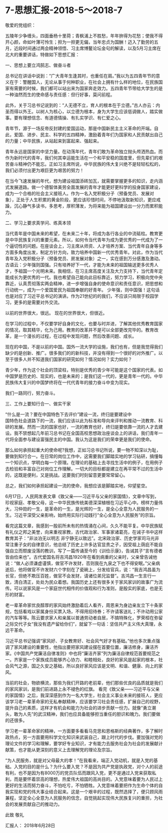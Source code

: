 # 7-思想汇报-2018-5～2018-7

敬爱的党组织：

五陵年少争缠头，四面垂杨十里荷；青枫浦上不胜愁，年年拚得为花愁；使我不得开心颜，命如叶薄可怜生；担为一担更无偏，当年忠贞为国酬！迈入了勤劳的五月，近段时间通过两会精神领悟、习主席博鳌论坛金句的解读，以及5月习主席在北大的重要讲话，特做如下思想汇报：

一、思想上要立鸿鹄志、做奋斗者

总书记在讲话中说到：“广大青年生逢其时，也重任在肩。”我以为五四青年节的意义在于：警醒国人，无论从事于何种职业，在社会上拥有什么样的地位，在民族国家有需要的时候，我们都可以站出来为国家奔走效力。五四青年节带给大学生的是一种油然而生的使命感与责任感：但行好事，莫问前程。

此外，关于习总书记说到的：“人无德不立，育人的根本在于立德。”古人亦云：内圣而得以外王。以树人为核心，以立德为根本，身为大学生应该低调做人，踏实做事。要有理想信念、有道德情操、有扎实学识、有仁爱之心。

青年节，源于一场反帝反封建的爱国运动，那是中国新民主主义革命的开端。自此，爱国、进步、民主、科学的五四精神，激励着青年们为国家和人民贡献出自己的力量；中华民族，从站起来到富起来、强起来。

青年永远是国家的中坚力量。在动荡年代，青年们敢为革命独立抛头颅洒热血。而作为新时代的青年，我们何其幸运能生活在一个和平安稳的国度里，但先辈们的艰苦奋斗精神仍不能忘。正如习主席所说，中华民族的伟大复兴绝不是轻轻松松的，我们必须付出更为艰巨更为艰苦的努力！

在当今飞速发展的年代，想为建设祖国添砖加瓦，就需要掌握更多的知识，走内涵式发展道路。做一个德智体美劳全面发展的青年才能更好更科学的投身国家建设，成为一个合格的社会主义接班人。作为一名入党积极分子（预备党员、发展对象），正处于人生积累的黄金阶段，更应该珍惜时间，不停地汲取新知识，更应戒躁，沉心静气多读书，多思考，厚积薄发，为将来能为祖国建设出一分力而累积能力。

二、学习上要求真学问、练真本领

当代青年是中国未来的希望，在未来二十年，将成为各行各业的中流砥柱。教育更是中华民族复兴的重要元素。所以，如何令当代青年为成为更优秀的一代成为了一个逼切性的问题。在座谈会上，习主席从师资、人才培养方案、当代青年自身等多方面多角度出发，制定方针方向，致力培养中国新一代优秀青年。对此，作为当代青年及入党积极分子（预备党员、房发展对象）之一，实在感到万分感激及激动。古语云：少年强则国强。只有培养好下一代，才能为未来的祖国输送更多优秀人才，予祖国一个光明未来。我相信，在习主席高度关注及大力支持下，当代青年定能成长为更优秀的一代。我也希望自己能向此目标靠近，努力学习，积极向党中央靠近，认真贯彻落实两会精神，进一步增强自身的使命意识和责任意识，把思想和行动统一，成为一个爱国爱民为祖国奉献的好青年。
少年强，则中国强！这句话也是对应了习近平总书记的演讲。作为21世纪的的我们，不应该只局限于校园学习，更多的是需要对外交流。

以前的世界很大，很远。
现在的世界很大，但很近。

在学习的过程中，不仅要学好自身的文化，也要与时并进，了解其他优秀教育国家的情况，取其精华，化为己用。教育的改革并不是可以全部更改完毕的。教育改革，是一个漫长的过程，在过程中发现问题，然后改善问题、成长。

现在的中国，不是以前的中国。国外一流大学的设施，我们也有，但是我觉得我们缺少的是创新、推广。很多我们的的新科技，并没有得到一个很好的对外推广。以至于很多人并不知道我们国家的研究如何？情况如何？实力如何？

青少年，作为这个社会的顶梁柱，特别是优秀的青少年可能是这个国家的代表。如中国梦是历史的、现实的，也是未来的；是我们这一代的，更是青年一代的。中华民族伟大复兴的中国梦终将在一代代青年的接力奋斗中变为现实。

我们一路同行，努力奋斗。

三、工作上要知行合一、做实干家

“什么是一流？要在中国特色下去评价”建设一流，终归是要建设中\
国特色社会道路下的一流，我们应该以此为标准和导向来评判和推动一流教育、科研的发展。然而一流的国家也好，一流的教育也好，终归是要依靠一流的人才去建设。我不禁想起几年前习总书记在全国高校思想政治座谈会上的讲话，我们青年一代将全面参与建设富强民主的中国。我认为这是我们的荣幸更是我们的使命。

那么如何承担起重大的使命呢?我想，正如习总书记所说，要一物不知深以为耻，要做到知行合一。在日常的岗位工作中，这需要我们脚踏实地的学习钻研，搞懂每一个知识点，学明白每一个原理。在理论的基础上去寻找生活中的例子，在用例子去检验和丰富自己对岗位工作理解。一切大的目标都是建立在再平常不过的生活中的，这既是便利，又是挑战。这要我们时刻留意更要常常留心。

总之，我们如何承担起建设一流的使命，我想应该是脚踏实地，仰望星空。

6月17日，人民网发表文章《致父亲——习近平与父亲的家国情》，文章中写到，珍视家庭、孝敬父母，这一中华民族传统美德深深植根在习近平心中。榜样力量伟大，习仲勋的一生，是革命的一生，是光辉的一生，是全心全意为人民服务的一生。习近平深受父亲影响，始终用实际行动践行“全心全意为人民服务”的宗旨。

看完这篇文章，我感到一股前所未有的热情涌在心间，久久不能平复。中华民族赋有礼仪之邦之美誉，向来重视家教，古代政治家、军事家诸葛亮，在诫子书中这样教育其子：“非淡泊无以明志 非宁静无以致远”。北宋政治家、历史学家司马光非常注重子女的自律意识，他总结了历史上许多达官显贵之子，因受祖上荫庇不能自强自立而颓废没落的教训，写了一篇传诵至今的《训俭示康》，告诫其子“言有德者皆由俭来也”。古代爱国名将吉鸿昌1920年在看到病重的父亲时，父亲曾告诫他说：“做人必须谦虚谨慎，做官不许发财，否则我在九泉之下也不得安眠。”父亲病逝后，他将做官不许发财六个字刻在了瓷碗上，分发给官兵，说：“我吉鸿昌虽为长官，但绝不欺压百姓，做官不会发财，请诸位弟兄监督”。吉鸿昌一生言行一致，清白清正，处处为民众着想。我国历史上还有很多关于家风家训的故事广为流传。可以说家风是一个家庭世代相传的价值观和行为准则，是殷实的家底，也是无形的财富。

老一辈革命家优良醇厚的家风始终激励着后人看齐，周恩来为身边亲友立下十条家规，包括看戏以家属身份买票入场，不得用招待券；不许请客送礼；不许动用公家的汽车等等。陈云要求家人和亲属以普通劳动者自居，不搞特殊化，罗荣桓在弥留之际交代子女“我没有遗产留给你们”，就留下一句话：坚信共产主义伟大真理，永远干革命。

习近平总书记强调“家风好、子女教育好、社会风气好才有基础。”他也多次重点强调了家风建设的重要性，他指出要把家风建设摆在首要位置，廉洁修身，廉洁齐家。《中国共产党廉洁自律准则》中也将“廉洁齐家”列为廉洁自律规范首要规范之一。齐家是一个家族成员能够齐心协力、和睦相处，良好的家风是起家的根本，社会风气之源，国之久安之基础，所以良好家风应该是文明、和谐、健康、向上的家风。

当前的社会，物欲横流，那些为我们开路的老前辈，他们那些优良的品质就是我们的家风家训，是我们前进路上永不褪色的红旗。
看完《致父亲——习近平与父亲的家国情》之后，我深深感到作为一名大学生，社会主义事业未来的接班人，更应该学习老一辈革命家的无私奉献精神，应该要学习社会责任感，扩展自己的视野，提升自己的素质，这样才有机会和能力为社会的进步贡献一份力。就像“勇立潮头，敢为人先”的武汉精神，我们也应具备能够担当重任的胆识和魄力。我们要做的还很多。

学习老一辈革命家的精神，一方面要多看看马克思和恩格斯的经典著作，多了解时政热点，另一方面要用科学文化知识来武装自己，跟上时代的步伐。要加强对党的理论文件的学习和理解，要学好专业知识，才有能力去服务社会为社会的发展献计献策，也才能从更深刻的意义上去理解党的理论及宗旨。

“为人民服务，就是对父母最大的孝！”在我看来，端正入党动机，就是入党的基础。入党的目的是什么？为什么要入党？不是因为共产党是执政党，对个人的前途有利，也不是因为有8000万的党员队伍而跟风入党，更不是通过入党来获取私利，而是要怀着崇高的理想，热爱伟大祖国的高尚目的。入党意味着要为人民过上更好的生活而努力奋斗，不怕吃亏，不怕牺牲。入党意味着要把作为生命个体的自我实现和党的伟大事业结合起来。这是一个艰辛的过程，既然选择了，便只顾风雨兼程，坚定全心全意为人民服务的信念，自觉挑起实现伟大民族复兴的重担，为社会的发展贡献自己的推动力。

此致
敬礼

汇报人：
2018年6月28日


